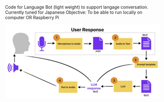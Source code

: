 Code for Language Bot (light weight) to support langage conversation.
Currently tuned for Japanese
Objective: To be able to run locally on computer OR Raspberry Pi

![Language Bot Framework](Documentation/LanguageBotFramework.jpg)